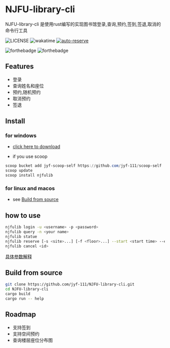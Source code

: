 # NJFU-library-cli

NJFU-library-cli 是使用rust编写的实现图书馆登录,查询,预约,签到,签退,取消的命令行工具

![LICENSE](https://img.shields.io/badge/LICENSE-MIT-yellow)
![wakatime](https://wakatime.com/badge/user/cfee0eb2-658b-4917-a1ed-9801e76b961f/project/896c2bad-d07b-4cfd-bf71-35a4cb5d13dc.svg)
[![auto-reserve](https://github.com/jyf-111/NJFU-library-cli/actions/workflows/auto-reserve.yml/badge.svg)](https://github.com/jyf-111/NJFU-library-cli/actions/workflows/auto-reserve.yml)

![forthebadge](https://forthebadge.com/images/badges/made-with-rust.svg)
![forthebadge](https://forthebadge.com/images/badges/built-with-love.svg)

## Features

- 登录
- 查询姓名和座位
- 预约,随机预约
- 取消预约
- 签退

## Install

### for windows

- [click here to download](https://github.com/jyf-111/NJFU-library-cli/releases/)

- if you use scoop

```powershell
scoop bucket add jyf-scoop-self https://github.com/jyf-111/scoop-self
scoop update
scoop install njfulib
```

### for linux and macos

- see [Build from source](#Build-from-source)

## how to use

```bash
njfulib login -u <username> -p <password>
njfulib query -n <your name>
njfulib statue
njfulib reserve [-s <site>...] [-f <floor>...] --start <start time> --end <end time> -r 30
njfulib cancel <id>
```

[具体参数解释](https://github.com/jyf-111/NJFU-library-cli/wiki/参数解释)

## Build from source

```bash
git clone https://github.com/jyf-111/NJFU-library-cli.git
cd NJFU-library-cli
cargo build
cargo run -- help
```

## Roadmap

- 支持签到
- 支持空间预约
- 查询楼层座位分布图

